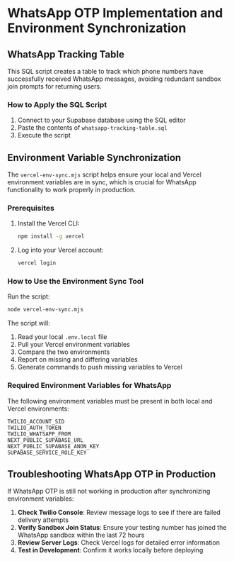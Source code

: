 # WhatsApp OTP Implementation and Environment Synchronization

## WhatsApp Tracking Table

This SQL script creates a table to track which phone numbers have successfully received WhatsApp messages, avoiding redundant sandbox join prompts for returning users.

### How to Apply the SQL Script

1. Connect to your Supabase database using the SQL editor
2. Paste the contents of `whatsapp-tracking-table.sql`
3. Execute the script

## Environment Variable Synchronization

The `vercel-env-sync.mjs` script helps ensure your local and Vercel environment variables are in sync, which is crucial for WhatsApp functionality to work properly in production.

### Prerequisites

1. Install the Vercel CLI:

   ```bash
   npm install -g vercel
   ```

2. Log into your Vercel account:

   ```bash
   vercel login
   ```

### How to Use the Environment Sync Tool

Run the script:

```bash
node vercel-env-sync.mjs
```

The script will:

1. Read your local `.env.local` file
2. Pull your Vercel environment variables
3. Compare the two environments
4. Report on missing and differing variables
5. Generate commands to push missing variables to Vercel

### Required Environment Variables for WhatsApp

The following environment variables must be present in both local and Vercel environments:

```env
TWILIO_ACCOUNT_SID
TWILIO_AUTH_TOKEN
TWILIO_WHATSAPP_FROM
NEXT_PUBLIC_SUPABASE_URL
NEXT_PUBLIC_SUPABASE_ANON_KEY
SUPABASE_SERVICE_ROLE_KEY
```

## Troubleshooting WhatsApp OTP in Production

If WhatsApp OTP is still not working in production after synchronizing environment variables:

1. **Check Twilio Console**: Review message logs to see if there are failed delivery attempts
2. **Verify Sandbox Join Status**: Ensure your testing number has joined the WhatsApp sandbox within the last 72 hours
3. **Review Server Logs**: Check Vercel logs for detailed error information
4. **Test in Development**: Confirm it works locally before deploying
